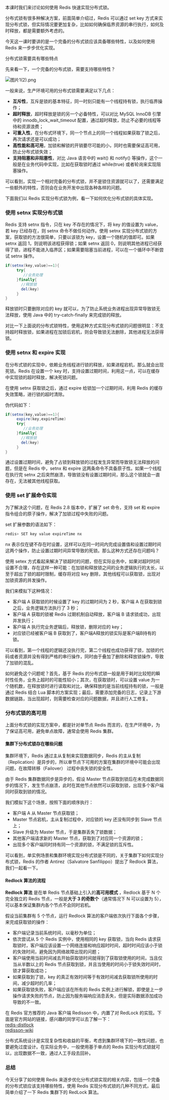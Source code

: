 本课时我们来讨论如何使用 Redis 快速实现分布式锁。

分布式锁有很多种解决方案，前面简单介绍过，Redis 可以通过 set key 方式来实现分布式锁，但实际情况要更加复杂，比如如何确保临界资源的串行执行，如何及时释放，都是需要额外考虑的。

今天这一课时要讲的是一个完备的分布式锁应该具备哪些特性，以及如何使用 Redis 来一步步优化实现。  

分布式锁需要具有哪些特点  

先来看一下，一个完备的分布式锁，需要支持哪些特性？

<Image alt="图片1(2).png" src="https://s0.lgstatic.com/i/image/M00/08/05/CgqCHl66QPeAEwYSAABoXEKq3WM722.png"/>

一般来说，生产环境可用的分布式锁需要满足以下几点：

* **互斥性**，互斥是锁的基本特征，同一时刻只能有一个线程持有锁，执行临界操作；
* **超时释放**，超时释放是锁的另一个必备特性，可以对比 MySQL InnoDB 引擎中的 innodb_lock_wait_timeout 配置，通过超时释放，防止不必要的线程等待和资源浪费；
* **可重入性**，在分布式环境下，同一个节点上的同一个线程如果获取了锁之后，再次请求还是可以成功；
* **高性能和高可用**，加锁和解锁的开销要尽可能的小，同时也需要保证高可用，防止分布式锁失效；
* **支持阻塞和非阻塞性**，对比 Java 语言中的 wait() 和 notify() 等操作，这个一般是在业务代码中实现，比如在获取锁时通过 while(true) 或者轮询来实现阻塞操作。

可以看到，实现一个相对完备的分布式锁，并不是锁住资源就可以了，还需要满足一些额外的特性，否则会在业务开发中出现各种各样的问题。

下面我们以 Redis 实现分布式锁为例，看一下如何优化分布式锁的具体实现。

### 使用 setnx 实现分布式锁

Redis 支持 setnx 指令，只在 key 不存在的情况下，将 key 的值设置为 value，若 key 已经存在，则 setnx 命令不做任何动作。使用 setnx 实现分布式锁的方案，获取锁的方法很简单，只要以该锁为 key，设置一个随机的值即可。如果 setnx 返回 1，则说明该进程获得锁；如果 setnx 返回 0，则说明其他进程已经获得了锁，进程不能进入临界区；如果需要阻塞当前进程，可以在一个循环中不断尝试 setnx 操作。

```java
if(setnx(key,value)==1){
     try{
        //业务处理
     }finally{
       //释放锁
       del(key)
     }
}
```

释放锁时只要删除对应的 key 就可以，为了防止系统业务进程出现异常导致锁无法释放，使用 Java 中的 try-catch-finally 来完成锁的释放。

对比一下上面说的分布式锁特性，使用这种方式实现分布式锁的问题很明显：不支持超时释放锁，如果进程在加锁后宕机，则会导致锁无法删除，其他进程无法获得锁。

### 使用 setnx 和 expire 实现

在分布式锁的实现中，依赖业务线程进行锁的释放，如果进程宕机，那么就会出现死锁。Redis 在设置一个 key 时，支持设置过期时间，利用这一点，可以在缓存中实现锁的超时释放，解决死锁问题。

在使用 setnx 获取锁之后，通过 expire 给锁加一个过期时间，利用 Redis 的缓存失效策略，进行锁的超时清除。

伪代码如下：

```java
if(setnx(key,value)==1){
     expire(key,expireTime)
     try{
        //业务处理
     }finally{
       //释放锁
       del(key)
     }
}
```

通过设置过期时间，避免了占锁到释放锁的过程发生异常而导致锁无法释放的问题，但是在 Redis 中，setnx 和 expire 这两条命令不具备原子性。如果一个线程在执行完 setnx 之后突然崩溃，导致锁没有设置过期时间，那么这个锁就会一直存在，无法被其他线程获取。

### 使用 set 扩展命令实现

为了解决这个问题，在 Redis 2.8 版本中，扩展了 set 命令，支持 set 和 expire 指令组合的原子操作，解决了加锁过程中失败的问题。

set 扩展参数的语法如下：

```java
redis> SET key value expireTime nx
```

nx 表示仅在键不存在时设置，这样可以在同一时间内完成设置值和设置过期时间这两个操作，防止设置过期时间异常导致的死锁。那么这种方式还存在问题吗？

使用 setex 方式看起来解决了锁超时的问题，但在实际业务中，如果对超时时间设置不合理，存在这样一种可能：在加锁和释放锁之间的业务逻辑执行的太长，以至于超出了锁的超时限制，缓存将对应 key 删除，其他线程可以获取锁，出现对加锁资源的并发操作。

我们来模拟下这种情况：

* 客户端 A 获取锁的时候设置了 key 的过期时间为 2 秒，客户端 A 在获取到锁之后，业务逻辑方法执行了 3 秒；
* 客户端 A 获取的锁被 Redis 过期机制自动释放，客户端 B 请求锁成功，出现并发执行；
* 客户端 A 执行完业务逻辑后，释放锁，删除对应的 key；
* 对应锁已经被客户端 B 获取到了，客户端A释放的锁实际是客户端B持有的锁。

可以看到，第一个线程的逻辑还没执行完，第二个线程也成功获得了锁，加锁的代码或者资源并没有得到严格的串行操作，同时由于叠加了删除和释放锁操作，导致了加锁的混乱。

如何避免这个问题呢？首先，基于 Redis 的分布式锁一般是用于耗时比较短的瞬时性任务，业务上超时的可能性较小；其次，在获取锁时，可以设置 value 为一个随机数，在释放锁时进行读取和对比，确保释放的是当前线程持有的锁，一般是通过 Redis 结合 Lua 脚本的方案实现；最后，需要添加完备的日志，记录上下游数据链路，当出现超时，则需要检查对应的问题数据，并且进行人工修复。

### 分布式锁的高可用

上面分布式锁的实现方案中，都是针对单节点 Redis 而言的，在生产环境中，为了保证高可用，避免单点故障，通常会使用 Redis 集群。

#### 集群下分布式锁存在哪些问题

集群环境下，Redis 通过主从复制来实现数据同步，Redis 的主从复制（Replication）是异步的，所以单节点下可用的方案在集群的环境中可能会出现问题，在故障转移（Failover） 过程中丧失锁的安全性。

由于 Redis 集群数据同步是异步的，假设 Master 节点获取到锁后在未完成数据同步的情况下，发生节点崩溃，此时在其他节点依然可以获取到锁，出现多个客户端同时获取到锁的情况。

我们模拟下这个场景，按照下面的顺序执行：

* 客户端 A 从 Master 节点获取锁；
* Master 节点宕机，主从复制过程中，对应锁的 key 还没有同步到 Slave 节点上；
* Slave 升级为 Master 节点，于是集群丢失了锁数据；
* 其他客户端请求新的 Master 节点，获取到了对应同一个资源的锁；
* 出现多个客户端同时持有同一个资源的锁，不满足锁的互斥性。

可以看到，单实例场景和集群环境实现分布式锁是不同的，关于集群下如何实现分布式锁，Redis 的作者 Antirez（Salvatore Sanfilippo）提出了 Redlock 算法，我们一起看一下。

#### Redlock 算法的流程

**Redlock 算法** 是在单 Redis 节点基础上引入的**高可用模式** ，Redlock 基于 N 个完全独立的 Redis 节点，一般是**大于 3 的奇数个**（通常情况下 N 可以设置为 5），可以基本保证集群内各个节点不会同时宕机。

假设当前集群有 5 个节点，运行 Redlock 算法的客户端依次执行下面各个步骤，来完成获取锁的操作：

* 客户端记录当前系统时间，以毫秒为单位；
* 依次尝试从 5 个 Redis 实例中，使用相同的 key 获取锁，当向 Redis 请求获取锁时，客户端应该设置一个网络连接和响应超时时间，超时时间应该小于锁的失效时间，避免因为网络故障出现的问题；
* 客户端使用当前时间减去开始获取锁时间就得到了获取锁使用的时间，当且仅当从半数以上的 Redis 节点获取到锁，并且当使用的时间小于锁失效时间时，锁才算获取成功；
* 如果获取到了锁，key 的真正有效时间等于有效时间减去获取锁所使用的时间，减少超时的几率；
* 如果获取锁失败，客户端应该在所有的 Redis 实例上进行解锁，即使是上一步操作请求失败的节点，防止因为服务端响应消息丢失，但是实际数据添加成功导致的不一致。

在 Redis 官方推荐的 Java 客户端 Redisson 中，内置了对 RedLock 的实现。下面是官方网站的链接，感兴趣的同学可以去了解一下：  
[redis-distlock](https://redis.io/topics/distlock)  
[redisson-wiki](https://github.com/redisson/redisson/wiki)

分布式系统设计是实现复杂性和收益的平衡，考虑到集群环境下的一致性问题，也要避免过度设计。在实际业务中，一般使用基于单点的 Redis 实现分布式锁就可以，出现数据不一致，通过人工手段去回补。

### 总结

今天分享了如何使用 Redis 来逐步优化分布式锁实现的相关内容，包括一个完备的分布式锁应该支持哪些特性，使用 Redis 实现分布式锁的几种不同方式，最后简单介绍了一下 Redis 集群下的 RedLock 算法。

